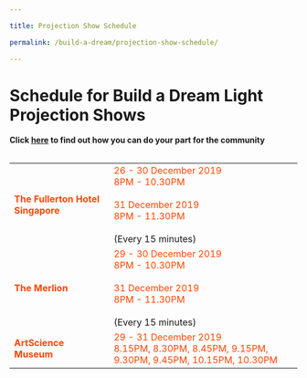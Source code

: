 ```yaml
---

title: Projection Show Schedule

permalink: /build-a-dream/projection-show-schedule/

---
```



# Schedule for Build a Dream Light Projection Shows

**Click <a href="https://www.giving.sg/mbsc-build-a-dream">here</a> to find out how you can do your part for the community**

<table class="table-v">

<table style="width:100%">
    
<tr>
    <td>
     <font color="orangered"><b>The Fullerton Hotel Singapore</b></font>
     <br>
    </td>
    <td>
      <font color="orangered">26 - 30 December 2019</font>
      <font color="orangered"><br>8PM - 10.30PM </font>
      <br> 
      <font color="orangered"><br>31 December 2019</font>
      <font color="orangered"><br>8PM - 11.30PM </font>
      <br>
      <br>
(Every 15 minutes)
      <br>
<tr>
    <td>
     <font color="orangered"><b>The Merlion</b></font>
     <br>
    </td>
    <td>
      <font color="orangered">29 - 30 December 2019</font>
      <font color="orangered"><br>8PM - 10.30PM </font>
      <br> 
      <font color="orangered"><br>31 December 2019</font>
      <font color="orangered"><br>8PM - 11.30PM </font>
      <br>
      <br>
(Every 15 minutes)
      <br>
<tr>
    <td>
     <font color="orangered"><b>ArtScience Museum</b></font>
     <br>      
    </td>
    <td>
      <font color="orangered">29 - 31 December 2019  </font>  
      <font color="orangered"><br>8.15PM, 8.30PM, 8.45PM, 9.15PM, 9.30PM, 9.45PM, 10.15PM, 10.30PM</font>
      <br>
     </td>
    </tr>




